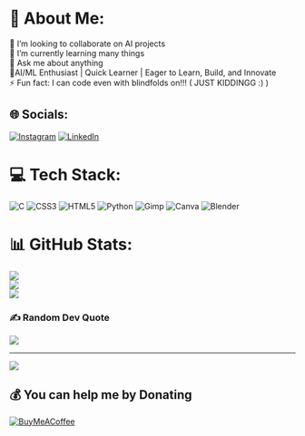 # 💫 About Me:
👯 I’m looking to collaborate on AI projects<br>🌱 I’m currently learning many things<br>💬 Ask me about anything<br>🤖AI/ML Enthusiast | Quick Learner | Eager to Learn, Build, and Innovate <br>⚡ Fun fact: I can code even with blindfolds on!!! ( JUST KIDDINGG :)  )


## 🌐 Socials:
[![Instagram](https://img.shields.io/badge/Instagram-%23E4405F.svg?logo=Instagram&logoColor=white)](https://instagram.com/namanau_9) [![LinkedIn](https://img.shields.io/badge/LinkedIn-%230077B5.svg?logo=linkedin&logoColor=white)](https://linkedin.com/in/namanau) 

# 💻 Tech Stack:
![C](https://img.shields.io/badge/c-%2300599C.svg?style=plastic&logo=c&logoColor=white) ![CSS3](https://img.shields.io/badge/css3-%231572B6.svg?style=plastic&logo=css3&logoColor=white) ![HTML5](https://img.shields.io/badge/html5-%23E34F26.svg?style=plastic&logo=html5&logoColor=white) ![Python](https://img.shields.io/badge/python-3670A0?style=plastic&logo=python&logoColor=ffdd54) ![Gimp](https://img.shields.io/badge/Gimp-657D8B?style=plastic&logo=gimp&logoColor=FFFFFF) ![Canva](https://img.shields.io/badge/Canva-%2300C4CC.svg?style=plastic&logo=Canva&logoColor=white) ![Blender](https://img.shields.io/badge/blender-%23F5792A.svg?style=plastic&logo=blender&logoColor=white)
# 📊 GitHub Stats:
![](https://github-readme-stats.vercel.app/api?username=Namanau9&theme=aura&hide_border=false&include_all_commits=false&count_private=false)<br/>
![](https://github-readme-streak-stats.herokuapp.com/?user=Namanau9&theme=aura&hide_border=false)<br/>
![](https://github-readme-stats.vercel.app/api/top-langs/?username=Namanau9&theme=aura&hide_border=false&include_all_commits=false&count_private=false&layout=compact)

### ✍️ Random Dev Quote
![](https://quotes-github-readme.vercel.app/api?type=horizontal&theme=tokyonight)

---
[![](https://visitcount.itsvg.in/api?id=Namanau9&icon=0&color=0)](https://visitcount.itsvg.in)

  ## 💰 You can help me by Donating
  [![BuyMeACoffee](https://img.shields.io/badge/Buy%20Me%20a%20Coffee-ffdd00?style=for-the-badge&logo=buy-me-a-coffee&logoColor=black)](https://buymeacoffee.com/buymeacoffee.com/namanau9) 

  
<!-- Proudly created with GPRM ( https://gprm.itsvg.in ) -->

